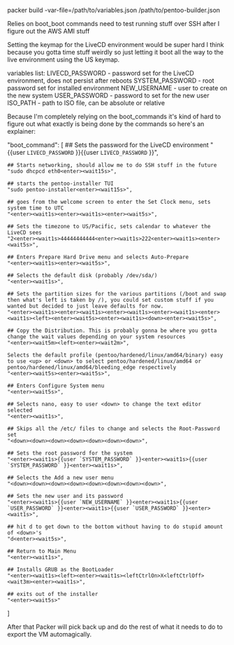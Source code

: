 packer build -var-file=/path/to/variables.json /path/to/pentoo-builder.json

Relies on boot_boot commands need to test running stuff over SSH after I figure out the AWS AMI stuff

Setting the keymap for the LiveCD environment would be super hard I think because you gotta time stuff weirdly so just letting it boot all the way to the live environment using the US keymap.

variables list:
LIVECD_PASSWORD - password set for the LiveCD environment, does not persist after reboots
SYSTEM_PASSWORD - root password set for installed environment
NEW_USERNAME - user to create on the new system
USER_PASSWORD - password to set for the new user
ISO_PATH - path to ISO file, can be absolute or relative

Because I'm completely relying on the boot_commands it's kind of hard to figure out what exactly is being done by the commands so here's an explainer:

"boot_command": [
    ## Sets the password for the LiveCD environment
    "{{user `LIVECD_PASSWORD` }}<enter><wait1s>{{user `LIVECD_PASSWORD` }}<enter><wait1s>",
  
    ## Starts networking, should allow me to do SSH stuff in the future
    "sudo dhcpcd eth0<enter><wait15s>",
    
    ## starts the pentoo-installer TUI
    "sudo pentoo-installer<enter><wait15s>",
    
    ## goes from the welcome screen to enter the Set Clock menu, sets system time to UTC
    "<enter><wait1s><enter><wait1s><enter><wait5s>",
    
    ## Sets the timezone to US/Pacific, sets calendar to whatever the LiveCD sees
    "2<enter><wait1s>44444444444<enter><wait1s>222<enter><wait1s><enter><wait5s>",
  
    ## Enters Prepare Hard Drive menu and selects Auto-Prepare
    "<enter><wait1s><enter><wait5s>",
    
    ## Selects the default disk (probably /dev/sda/)
    "<enter><wait1s>",
    
    ## Sets the partition sizes for the various partitions (/boot and swap then what's left is taken by /), you could set custom stuff if you wanted but decided to just leave defaults for now.
    "<enter><wait1s><enter><wait1s><enter><wait1s><enter><wait1s><enter><wait1s><left><enter><wait5s><enter><wait1s><down><enter><wait5s>",
    
    ## Copy the Distribution. This is probably gonna be where you gotta change the wait values depending on your system resources
    "<enter><wait5m><left><enter><wait2m>",
    
    Selects the default profile (pentoo/hardened/linux/amd64/binary) easy to use <up> or <down> to select pentoo/hardened/linux/amd64 or pentoo/hardened/linux/amd64/bleeding_edge respectively
    "<enter><wait5s><enter><wait5s>",
    
    ## Enters Configure System menu
    "<enter><wait5s>",
    
    ## Selects nano, easy to user <down> to change the text editor selected
    "<enter><wait1s>",
    
    ## Skips all the /etc/ files to change and selects the Root-Password set
    "<down><down><down><down><down><down><down>",
    
    ## Sets the root password for the system
    "<enter><wait1s>{{user `SYSTEM_PASSWORD` }}<enter><wait1s>{{user `SYSTEM_PASSWORD` }}<enter><wait1s>",
    
    ## Selects the Add a new user menu
    "<down><down><down><down><down><down><down><down>",
    
    ## Sets the new user and its password
    "<enter><wait1s>{{user `NEW_USERNAME` }}<enter><wait1s>{{user `USER_PASSWORD` }}<enter><wait1s>{{user `USER_PASSWORD` }}<enter><wait1s>",
    
    ## hit d to get down to the bottom without having to do stupid amount of <down>'s
    "d<enter><wait5s>",
    
    ## Return to Main Menu
    "<enter><wait1s>",
    
    ## Installs GRUB as the BootLoader
    "<enter><wait1s><left><enter><wait1s><leftCtrlOn>X<leftCtrlOff><wait3m><enter><wait1s>",
    
    ## exits out of the installer
    "<enter><wait5s>"
]

After that Packer will pick back up and do the rest of what it needs to do to export the VM automagically.

